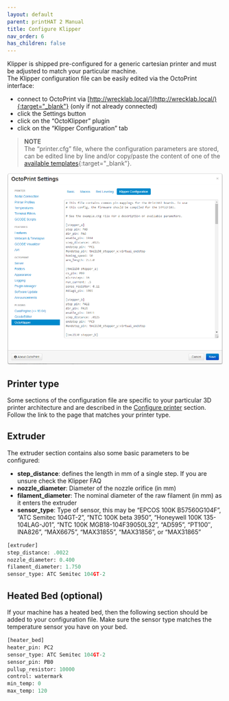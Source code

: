 ```yaml
---
layout: default
parent: printHAT 2 Manual
title: Configure Klipper
nav_order: 6
has_children: false
---
```


Klipper is shipped pre-configured for a generic cartesian printer and must be adjusted to match your particular machine.  
The Klipper configuration file can be easily edited via the OctoPrint interface:

- connect to OctoPrint via [http://wrecklab.local/](http://wrecklab.local/){:target="_blank"} (only if not already connected)
- click the Settings button
- click on the “OctoKlipper” plugin
- click on the “Klipper Configuration” tab

> **NOTE**  
The “printer.cfg” file, where the configuration parameters are stored, can be edited line by line and/or copy/paste the content of one of the [available templates](https://github.com/wreck-lab/wrecklabOS/tree/devel/src/modules/klipper/filesystem/home/pi/klipper_config/config){:target="_blank"}.


![klipper-config](../assets/img/klipper-settings.png)


## Printer type
Some sections of the configuration file are specific to your particular 3D printer architecture and are described in the [Configure printer](printer) section. Follow the link to the page that matches your printer type.  

## Extruder
The extruder section contains also some basic parameters to be configured:

- **step_distance**: defines the length in mm of a single step. If you are unsure check the Klipper FAQ
- **nozzle_diameter**: Diameter of the nozzle orifice (in mm)
- **filament_diameter**: The nominal diameter of the raw filament (in mm) as it enters the extruder
- **sensor_type**: Type of sensor, this may be “EPCOS 100K B57560G104F”, “ATC Semitec 104GT-2”, “NTC 100K beta 3950”, “Honeywell 100K 135-104LAG-J01”, “NTC 100K MGB18-104F39050L32”, “AD595”, “PT100″, INA826”, “MAX6675”, “MAX31855”, “MAX31856”, or “MAX31865”

```py
[extruder]
step_distance: .0022
nozzle_diameter: 0.400
filament_diameter: 1.750
sensor_type: ATC Semitec 104GT-2
```

## Heated Bed (optional)
 If your machine has a heated bed, then the following section should be added to your configuration file. Make sure the sensor type matches the temperature sensor you have on your bed.

``` py
[heater_bed]
heater_pin: PC2
sensor_type: ATC Semitec 104GT-2
sensor_pin: PB0
pullup_resistor: 10000
control: watermark
min_temp: 0
max_temp: 120
```
